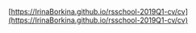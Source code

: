 [https://IrinaBorkina.github.io/rsschool-2019Q1-cv/cv](https://IrinaBorkina.github.io/rsschool-2019Q1-cv/cv)